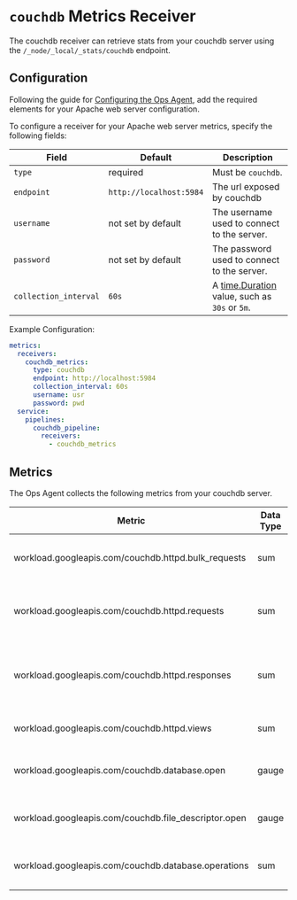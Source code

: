 # `couchdb` Metrics Receiver

The couchdb receiver can retrieve stats from your couchdb server using the `/_node/_local/_stats/couchdb` endpoint.

## Configuration

Following the guide for [Configuring the Ops Agent](https://cloud.google.com/stackdriver/docs/solutions/agents/ops-agent/configuration#file-location), add the required elements for your Apache web server configuration.

To configure a receiver for your Apache web server metrics, specify the following fields:

| Field                 | Default                 | Description                                                                            |
|-----------------------|-------------------------|----------------------------------------------------------------------------------------|
| `type`                | required                | Must be `couchdb`.                                                                     |
| `endpoint`            | `http://localhost:5984` | The url exposed by couchdb                                                             |
| `username`            | not set by default      | The username used to connect to the server.                                            |
| `password`            | not set by default      | The password used to connect to the server.                                            |
| `collection_interval` | `60s`                   | A [time.Duration](https://pkg.go.dev/time#ParseDuration) value, such as `30s` or `5m`. |

Example Configuration:

```yaml
metrics:
  receivers:
    couchdb_metrics:
      type: couchdb
      endpoint: http://localhost:5984
      collection_interval: 60s
      username: usr
      password: pwd
  service:
    pipelines:
      couchdb_pipeline:
        receivers:
          - couchdb_metrics
```

## Metrics

The Ops Agent collects the following metrics from your couchdb server.

| Metric                                               | Data Type | Unit       | Labels                      | Description                                  |
|------------------------------------------------------|-----------|------------|-----------------------------|----------------------------------------------|
| workload.googleapis.com/couchdb.httpd.bulk_requests  | sum       | requests   | node_name                   | The number of bulk requests.                 |
| workload.googleapis.com/couchdb.httpd.requests       | sum       | requests   | node_name, http.method      | The number of HTTP requests by method.       |
| workload.googleapis.com/couchdb.httpd.responses      | sum       | responses  | node_name, http.status_code | The number of HTTP responses by status code. |
| workload.googleapis.com/couchdb.httpd.views          | sum       | views      | node_name, view             | The number of views read.                    |
| workload.googleapis.com/couchdb.database.open        | gauge     | databases  | node_name                   | The number of open databases.                |
| workload.googleapis.com/couchdb.file_descriptor.open | gauge     | files      | node_name                   | The number of open file descriptors.         |
| workload.googleapis.com/couchdb.database.operations  | sum       | operations | node_name, operation        | The number of database operations.           |
